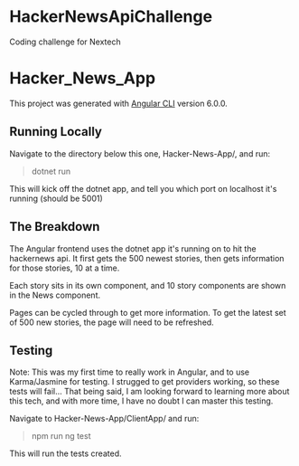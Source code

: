 # HackerNewsApiChallenge
Coding challenge for Nextech

# Hacker_News_App

This project was generated with [Angular CLI](https://github.com/angular/angular-cli) version 6.0.0.

## Running Locally

Navigate to the directory below this one, Hacker-News-App/, and run:
 
> dotnet run

This will kick off the dotnet app, and tell you which port on localhost it's running (should be 5001)

## The Breakdown

The Angular frontend uses the dotnet app it's running on to hit the hackernews api. It first gets the 500 newest stories, then gets information for those stories, 10 at a time.

Each story sits in its own component, and 10 story components are shown in the News component.

Pages can be cycled through to get more information. To get the latest set of 500 new stories, the page will need to be refreshed.

## Testing

Note: This was my first time to really work in Angular, and to use Karma/Jasmine for testing. I strugged to get providers working, so these tests will fail... That being said, I am looking forward to learning more about this tech, and with more time, I have no doubt I can master this testing.

Navigate to Hacker-News-App/ClientApp/ and run:

> npm run ng test

This will run the tests created.
